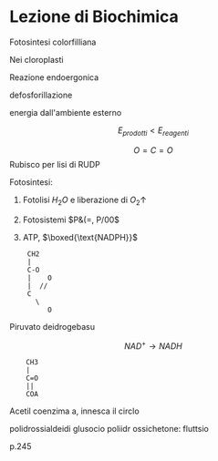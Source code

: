 # Lezione di Biochimica

Fotosintesi colorfilliana 

Nei cloroplasti

Reazione endoergonica

defosforillazione

energia dall'ambiente esterno 

$$
E_{prodotti}<E_{reagenti}
$$


$$
O=C=O
$$
Rubisco per lisi di RUDP


Fotosintesi:
1. Fotolisi $H_2O$ e liberazione di $O_2\uparrow$
2. Fotosistemi $P&(=, P/00$
3. ATP, $\boxed{\text{NADPH}}$




		CH2
		|
		C-O
		|    O
 		|  //
		C
		  \
		     O

Piruvato deidrogebasu



$$
NAD^+\to NADH
$$


		CH3
		|
		C=O
		||
		COA
Acetil coenzima a, innesca il circlo


polidrossialdeidi glusocio
poliidr
ossichetone: fluttsio


p.245
<!--stackedit_data:
eyJoaXN0b3J5IjpbMjEwMTc4MDEyMCwzMjg3MjQ0MzcsMTM0Mj
c3NzcxNF19
-->